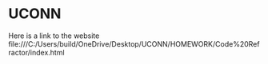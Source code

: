 # UCONN
 
<!-- This is the Code Redactor assignment. The code has been edited with image alt attributes among another simplifications in the html and css files.  -->
Here is a link to the website file:///C:/Users/build/OneDrive/Desktop/UCONN/HOMEWORK/Code%20Refractor/index.html